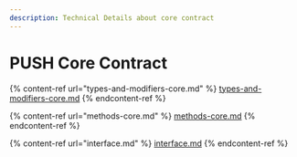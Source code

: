 ```yaml
---
description: Technical Details about core contract
---
```


# PUSH Core Contract

{% content-ref url="types-and-modifiers-core.md" %}
[types-and-modifiers-core.md](types-and-modifiers-core.md)
{% endcontent-ref %}

{% content-ref url="methods-core.md" %}
[methods-core.md](methods-core.md)
{% endcontent-ref %}

{% content-ref url="interface.md" %}
[interface.md](interface.md)
{% endcontent-ref %}
